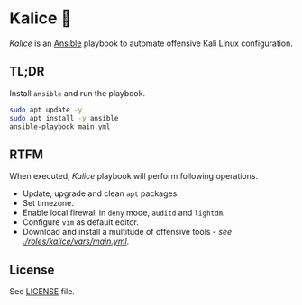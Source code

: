 # Kalice :wine_glass:

*Kalice* is an [Ansible](https://www.ansible.com/) playbook to automate offensive Kali Linux configuration.

## TL;DR

Install `ansible` and run the playbook.

```bash
sudo apt update -y
sudo apt install -y ansible
ansible-playbook main.yml
```

## RTFM

When executed, *Kalice* playbook will perform following operations.

- Update, upgrade and clean `apt` packages.
- Set timezone.
- Enable local firewall in `deny` mode, `auditd` and `lightdm`.
- Configure `vim` as default editor.
- Download and install a multitude of offensive tools - *see [./roles/kalice/vars/main.yml](./roles/kalice/vars/main.yml)*.

## License

See [LICENSE](./LICENSE) file.

